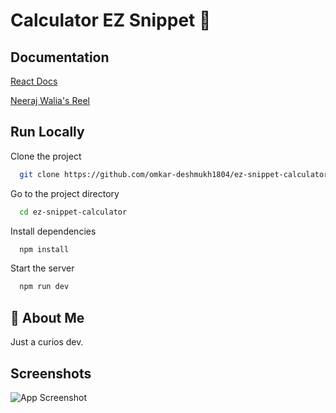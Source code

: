 
# Calculator EZ Snippet 🧮




## Documentation

[React Docs](https://react.dev/blog/2023/03/16/introducing-react-dev) 

[Neeraj Walia's Reel](https://www.instagram.com/reel/CvWdxAVgm23/)

## Run Locally

Clone the project

```bash
  git clone https://github.com/omkar-deshmukh1804/ez-snippet-calculator
```

Go to the project directory

```bash
  cd ez-snippet-calculator
```

Install dependencies

```bash
  npm install
```

Start the server

```bash
  npm run dev
```


## 🚀 About Me
Just a curios dev. 


## Screenshots

![App Screenshot](https://github.com/omkar-deshmukh1804/ez-snippet-calculator/assets/58912751/534c5925-4e1b-43d7-86d1-d7dc563eb497)

